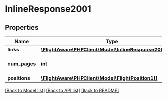 # InlineResponse2001

## Properties
Name | Type | Description | Notes
------------ | ------------- | ------------- | -------------
**links** | [**\FlightAware\PHPClient\Model\InlineResponse20032Links**](InlineResponse20032Links.md) |  | 
**num_pages** | **int** | Number of pages returned | 
**positions** | [**\FlightAware\PHPClient\Model\FlightPosition1[]**](FlightPosition1.md) |  | 

[[Back to Model list]](../../README.md#documentation-for-models) [[Back to API list]](../../README.md#documentation-for-api-endpoints) [[Back to README]](../../README.md)

